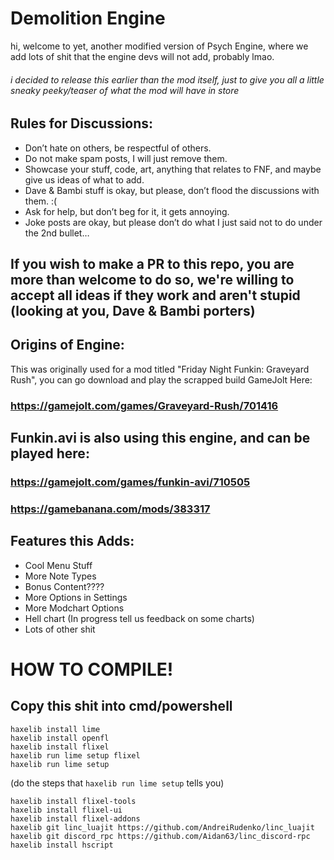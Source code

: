 # Demolition Engine

hi, welcome to yet, another modified version of Psych Engine, where we add lots of shit that the engine devs will not add, probably lmao.

###### i decided to release this earlier than the mod itself, just to give you all a little sneaky peeky/teaser of what the mod will have in store

## Rules for Discussions:

- Don’t hate on others, be respectful of others.
- Do not make spam posts, I will just remove them.
- Showcase your stuff, code, art, anything that relates to FNF, and maybe give us ideas of what to add.
- Dave & Bambi stuff is okay, but please, don’t flood the discussions with them. :(
- Ask for help, but don’t beg for it, it gets annoying.
- Joke posts are okay, but please don’t do what I just said not to do under the 2nd bullet…

## If you wish to make a PR to this repo, you are more than welcome to do so, we're willing to accept all ideas if they work and aren't stupid (looking at you, Dave & Bambi porters)

## Origins of Engine:

This was originally used for a mod titled "Friday Night Funkin: Graveyard Rush", you can go download and play the scrapped build GameJolt Here:

### https://gamejolt.com/games/Graveyard-Rush/701416

## Funkin.avi is also using this engine, and can be played here:

### https://gamejolt.com/games/funkin-avi/710505
### https://gamebanana.com/mods/383317

## Features this Adds:

- Cool Menu Stuff
- More Note Types
- Bonus Content????
- More Options in Settings
- More Modchart Options
- Hell chart (In progress tell us feedback on some charts)
- Lots of other shit

# HOW TO COMPILE!
## Copy this shit into cmd/powershell

```
haxelib install lime
haxelib install openfl
haxelib install flixel
haxelib run lime setup flixel
haxelib run lime setup
```
(do the steps that `haxelib run lime setup` tells you)
```
haxelib install flixel-tools
haxelib install flixel-ui
haxelib install flixel-addons
haxelib git linc_luajit https://github.com/AndreiRudenko/linc_luajit
haxelib git discord_rpc https://github.com/Aidan63/linc_discord-rpc
haxelib install hscript
```
